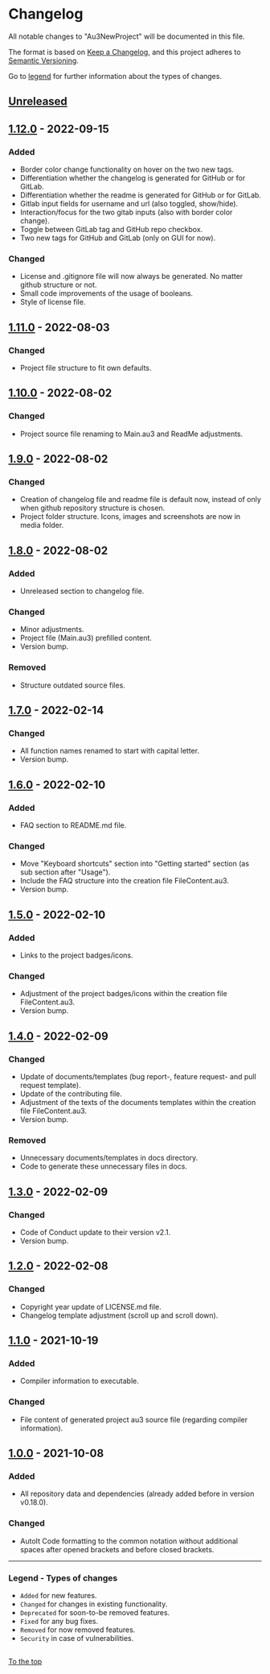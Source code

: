 #####

# Changelog

All notable changes to "Au3NewProject" will be documented in this file.

The format is based on [Keep a Changelog](https://keepachangelog.com/en/1.0.0/),
and this project adheres to [Semantic Versioning](https://semver.org/spec/v2.0.0.html).

Go to [legend](#legend---types-of-changes) for further information about the types of changes.

## [Unreleased]

## [1.12.0] - 2022-09-15

### Added

- Border color change functionality on hover on the two new tags.
- Differentiation whether the changelog is generated for GitHub or for GitLab.
- Differentiation whether the readme is generated for GitHub or for GitLab.
- Gitlab input fields for username and url (also toggled, show/hide).
- Interaction/focus for the two gitab inputs (also with border color change).
- Toggle between GitLab tag and GitHub repo checkbox.
- Two new tags for GitHub and GitLab (only on GUI for now).

### Changed

- License and .gitignore file will now always be generated. No matter github structure or not.
- Small code improvements of the usage of booleans.
- Style of license file.

## [1.11.0] - 2022-08-03

### Changed

- Project file structure to fit own defaults.

## [1.10.0] - 2022-08-02

### Changed

- Project source file renaming to Main.au3 and ReadMe adjustments.

## [1.9.0] - 2022-08-02

### Changed

- Creation of changelog file and readme file is default now, instead of only when github repository structure is chosen.
- Project folder structure. Icons, images and screenshots are now in media folder.

## [1.8.0] - 2022-08-02

### Added

- Unreleased section to changelog file.

### Changed

- Minor adjustments.
- Project file (Main.au3) prefilled content.
- Version bump.

### Removed

- Structure outdated source files.

## [1.7.0] - 2022-02-14

### Changed

- All function names renamed to start with capital letter.
- Version bump.

## [1.6.0] - 2022-02-10

### Added

- FAQ section to README.md file.

### Changed

- Move "Keyboard shortcuts" section into "Getting started" section (as sub section after "Usage").
- Include the FAQ structure into the creation file FileContent.au3.
- Version bump.

## [1.5.0] - 2022-02-10

### Added

- Links to the project badges/icons.

### Changed

- Adjustment of the project badges/icons within the creation file FileContent.au3.
- Version bump.

## [1.4.0] - 2022-02-09

### Changed

- Update of documents/templates (bug report-, feature request- and pull request template).
- Update of the contributing file.
- Adjustment of the texts of the documents templates within the creation file FileContent.au3.
- Version bump.

### Removed

- Unnecessary documents/templates in docs directory.
- Code to generate these unnecessary files in docs.

## [1.3.0] - 2022-02-09

### Changed

- Code of Conduct update to their version v2.1.
- Version bump.

## [1.2.0] - 2022-02-08

### Changed

- Copyright year update of LICENSE.md file.
- Changelog template adjustment (scroll up and scroll down).

## [1.1.0] - 2021-10-19

### Added

- Compiler information to executable.

### Changed

- File content of generated project au3 source file (regarding compiler information).

## [1.0.0] - 2021-10-08

### Added

- All repository data and dependencies (already added before in version v0.18.0).

### Changed

- AutoIt Code formatting to the common notation without additional spaces after opened brackets and before closed brackets.

[Unreleased]: https://github.com/Sven-Seyfert/Au3NewProject/compare/v1.12.0...HEAD
[1.12.0]: https://github.com/Sven-Seyfert/Au3NewProject/compare/v1.11.0...v1.12.0
[1.11.0]: https://github.com/Sven-Seyfert/Au3NewProject/compare/v1.10.0...v1.11.0
[1.10.0]: https://github.com/Sven-Seyfert/Au3NewProject/compare/v1.9.0...v1.10.0
[1.9.0]: https://github.com/Sven-Seyfert/Au3NewProject/compare/v1.8.0...v1.9.0
[1.8.0]: https://github.com/Sven-Seyfert/Au3NewProject/compare/v1.7.0...v1.8.0
[1.7.0]: https://github.com/Sven-Seyfert/Au3NewProject/compare/v1.6.0...v1.7.0
[1.6.0]: https://github.com/Sven-Seyfert/Au3NewProject/compare/v1.5.0...v1.6.0
[1.5.0]: https://github.com/Sven-Seyfert/Au3NewProject/compare/v1.4.0...v1.5.0
[1.4.0]: https://github.com/Sven-Seyfert/Au3NewProject/compare/v1.3.0...v1.4.0
[1.3.0]: https://github.com/Sven-Seyfert/Au3NewProject/compare/v1.2.0...v1.3.0
[1.2.0]: https://github.com/Sven-Seyfert/Au3NewProject/compare/v1.1.0...v1.2.0
[1.1.0]: https://github.com/Sven-Seyfert/Au3NewProject/compare/v1.0.0...v1.1.0
[1.0.0]: https://github.com/Sven-Seyfert/Au3NewProject/releases/tag/v1.0.0

---

### Legend - Types of changes

- `Added` for new features.
- `Changed` for changes in existing functionality.
- `Deprecated` for soon-to-be removed features.
- `Fixed` for any bug fixes.
- `Removed` for now removed features.
- `Security` in case of vulnerabilities.

##

[To the top](#)